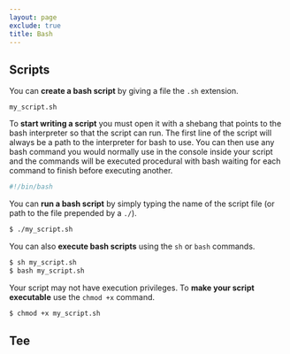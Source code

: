 ```yaml
---
layout: page
exclude: true
title: Bash
---
```


## Scripts

You can **create a bash script** by giving a file the `.sh` extension.
```
my_script.sh
```

To **start writing a script** you must open it with a shebang that points to the bash interpreter so that the script can run. The first line of the script will always be a path to the interpreter for bash to use. You can then use any bash command you would normally use in the console inside your script and the commands will be executed procedural with bash waiting for each command to finish before executing another.
```bash
#!/bin/bash
```

You can **run a bash script** by simply typing the name of the script file (or path to the file prepended by a `./`).
```bash
$ ./my_script.sh
```

You can also **execute bash scripts** using the `sh` or `bash` commands.
```bash
$ sh my_script.sh
$ bash my_script.sh
```

Your script may not have execution privileges. To **make your script executable** use the `chmod +x` command.
```bash
$ chmod +x my_script.sh
```

## Tee


<!--stackedit_data:
eyJoaXN0b3J5IjpbLTE1MzYzNjM2MjYsMTY5NTc4OTcxNF19
-->